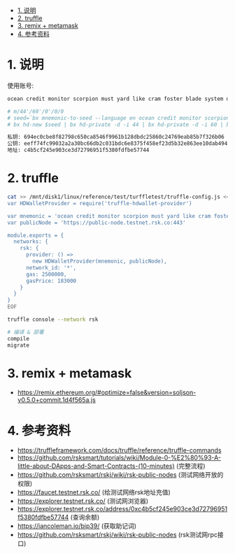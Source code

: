 <!-- TOC -->

- [1. 说明](#1-说明)
- [2. truffle](#2-truffle)
- [3. remix + metamask](#3-remix--metamask)
- [4. 参考资料](#4-参考资料)

<!-- /TOC -->

<a id="markdown-1-说明" name="1-说明"></a>
# 1. 说明

使用账号:
```bash
ocean credit monitor scorpion must yard like cram foster blade system devote

# m/44'/60'/0'/0/0
# seed=`bx mnemonic-to-seed --language en ocean credit monitor scorpion must yard like cram foster blade system devote`
# bx hd-new $seed | bx hd-private -d -i 44 | bx hd-private -d -i 60 | bx hd-private -d -i 0 | bx hd-private -i 0 | bx hd-private -i 0 | bx hd-to-ec

私钥: 694ec0cbe8f82798c650ca8546f9961b128dbdc25860c24769eab85b7f326b06
公钥: eeff74fc99032a2a30bc66db2c031bdc6e8375f458ef23d5b32e863ee10dab494509733cee04ffb705883a84c11d1ee48c25b615018cf40bcb491b1cebb23aa6
地址: c4b5cf245e903ce3d72796951f5380fdfbe57744
```

<a id="markdown-2-truffle" name="2-truffle"></a>
# 2. truffle

```bash
cat >> /mnt/disk1/linux/reference/test/turffletest/truffle-config.js << EOF
var HDWalletProvider = require('truffle-hdwallet-provider')

var mnemonic = 'ocean credit monitor scorpion must yard like cram foster blade system devote'
var publicNode = 'https://public-node.testnet.rsk.co:443'

module.exports = {
  networks: {
    rsk: {
      provider: () =>
        new HDWalletProvider(mnemonic, publicNode),
      network_id: '*',
      gas: 2500000,
      gasPrice: 183000
    }
  }
}
EOF

truffle console --network rsk

# 编译 & 部署
compile
migrate
```

<a id="markdown-3-remix--metamask" name="3-remix--metamask"></a>
# 3. remix + metamask

* https://remix.ethereum.org/#optimize=false&version=soljson-v0.5.0+commit.1d4f565a.js

<a id="markdown-4-参考资料" name="4-参考资料"></a>
# 4. 参考资料

* https://truffleframework.com/docs/truffle/reference/truffle-commands
* https://github.com/rsksmart/tutorials/wiki/Module-0-%E2%80%93-A-little-about-DApps-and-Smart-Contracts-(10-minutes) (完整流程) 
* https://github.com/rsksmart/rskj/wiki/rsk-public-nodes (测试网络开放的权限)
* https://faucet.testnet.rsk.co/ (给测试网络rsk地址充值)
* https://explorer.testnet.rsk.co/ (测试网浏览器)
* https://explorer.testnet.rsk.co/address/0xc4b5cf245e903ce3d72796951f5380fdfbe57744 (查询余额)
* https://iancoleman.io/bip39/ (获取助记词)
* https://github.com/rsksmart/rskj/wiki/rsk-public-nodes (rsk测试网rpc接口)

